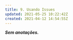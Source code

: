 ```yaml
---
title: 9. Usando Issues
updated: 2021-05-25 10:22:42Z
created: 2021-04-12 14:54:55Z
---
```


***Sem anotações.***